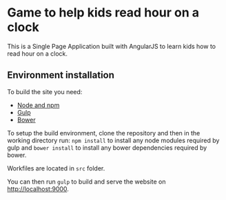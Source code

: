 # Game to help kids read hour on a clock

This is a Single Page Application built with AngularJS to learn kids how to read hour on a clock.


## Environment installation

To build the site you need:

- [Node and npm](http://nodejs.org)
- [Gulp](http://gulpjs.com)
- [Bower](http://bower.io)


To setup the build environment, clone the repository and then in the working directory run: `npm install` to install any node modules required by gulp and `bower install` to install any bower dependencies required by bower.

Workfiles are located in `src` folder.

You can then run `gulp` to build and serve the website on [http://localhost:9000](http://localhost:9000).
